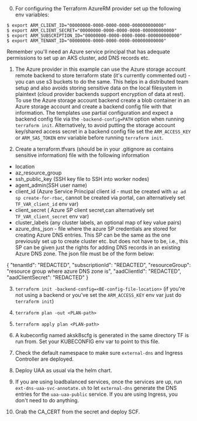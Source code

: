 0. For configuring the Terraform AzureRM provider set up the following env variables:

```
$ export ARM_CLIENT_ID="00000000-0000-0000-0000-000000000000"
$ export ARM_CLIENT_SECRET="00000000-0000-0000-0000-000000000000"
$ export ARM_SUBSCRIPTION_ID="00000000-0000-0000-0000-000000000000"
$ export ARM_TENANT_ID="00000000-0000-0000-0000-000000000000"
```
Remember you'll need an Azure service principal that has adequate permissions to set up an AKS cluster, add DNS records etc. 

1. The Azure provider in this example can use the Azure storage account remote backend to store terraform state (it's currently commented out) - you can use s3 buckets to do the same. This helps in a distributed team setup and also avoids storing sensitive data on the local filesystem in plaintext (cloud provider backends support encryption of data at rest). To use the Azure storage account backend create a blob container in an Azure storage account and create a backend config file with that information. The templates use partial configuration and expect a backend config file via the `-backend-config=PATH` option when running `terraform init`. Alternatively, to avoid putting the storage account key/shared access secret in a backend config file set the `ARM_ACCESS_KEY` or `ARM_SAS_TOKEN` env variable before running `terraform init`.

2. Create a terraform.tfvars (should be in your .gitignore as contains sensitive information) file with the following information
-  location
-  az_resource_group 
-  ssh_public_key (SSH key file to SSH into worker nodes)
-  agent_admin(SSH user name)
-  client_id (Azure Service Principal client id - must be created with `az ad sp create-for-rbac`, cannot be created via portal, can alternatively set `TF_VAR_client_id` env var)  
-  client_secret ( Azure SP client secret,can alternatively set `TF_VAR_client_secret` env var)
- cluster_labels (any cluster labels, an optional map of key value pairs)
- azure_dns_json - file where the azure SP credentials are stored for creating Azure DNS entries. This SP can be the same as the one previously set up to create cluster etc. but does not have to be, i.e., this SP can be given just the rights for adding DNS records in an existing Azure DNS zone. The json file must be of the form below:

{
    "tenantId": "REDACTED",
    "subscriptionId": "REDACTED",
    "resourceGroup": "resource group where azure DNS zone is",
    "aadClientId": "REDACTED",
    "aadClientSecret": "REDACTED"
}

3. `terraform init -backend-config=<BE-config-file-location>` (if you're not using a backend or you've set the `ARM_ACCESS_KEY` env var just do `terraform init`)

4. `terraform plan -out <PLAN-path>`

5. `terraform apply plan <PLAN-path>`

6. A kubeconfig named aksk8scfg is generated in the same directory TF is run from. Set your KUBECONFIG env var to point to this file.

7. Check the default namespace to make sure `external-dns` and Ingress Controller are deployed.

8. Deploy UAA as usual via the helm chart.

9. If you are using loadbalanced services, once the services are up, run `ext-dns-uaa-svc-annotate.sh` to let `external-dns` generate the DNS entries for the `uaa-uaa-public` service. If you are using Ingress, you don't need to do anything.

10. Grab the CA_CERT from the secret and deploy SCF. 
  